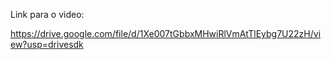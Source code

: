 Link para o video:

https://drive.google.com/file/d/1Xe007tGbbxMHwiRlVmAtTlEybg7U22zH/view?usp=drivesdk
